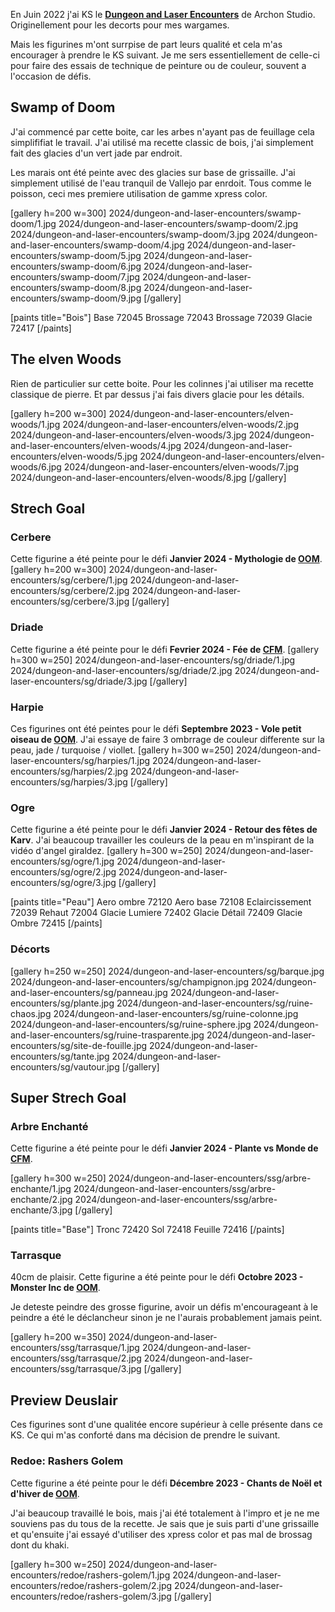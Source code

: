 En Juin 2022 j'ai KS le __[Dungeon and Laser Encounters](https://gamefound.com/fr/projects/archon-studio/encounters)__ de Archon Studio. Originellement pour les decorts pour mes wargames.

Mais les figurines m'ont surrpise de part leurs qualité et cela m'as encourager à prendre le KS suivant. Je me sers essentiellement de celle-ci pour faire des essais de technique de peinture ou de couleur, souvent a l'occasion de défis.

## Swamp of Doom
J'ai commencé par cette boite, car les arbes n'ayant pas de feuillage cela simplififiat le travail. J'ai utilisé ma
recette classic de bois, j'ai simplement fait des glacies d'un vert jade par endroit.

Les marais ont été peinte avec des glacies sur base de grissaille. J'ai simplement utilisé de l'eau tranquil de Vallejo par enrdoit. Tous comme le poisson, ceci mes premiere utilisation de gamme xpress color.

[gallery h=200 w=300]
2024/dungeon-and-laser-encounters/swamp-doom/1.jpg
2024/dungeon-and-laser-encounters/swamp-doom/2.jpg
2024/dungeon-and-laser-encounters/swamp-doom/3.jpg
2024/dungeon-and-laser-encounters/swamp-doom/4.jpg
2024/dungeon-and-laser-encounters/swamp-doom/5.jpg
2024/dungeon-and-laser-encounters/swamp-doom/6.jpg
2024/dungeon-and-laser-encounters/swamp-doom/7.jpg
2024/dungeon-and-laser-encounters/swamp-doom/8.jpg
2024/dungeon-and-laser-encounters/swamp-doom/9.jpg
[/gallery]

[paints title="Bois"]
Base	72045
Brossage	72043
Brossage	72039
Glacie	72417
[/paints]

## The elven Woods

Rien de particulier sur cette boite. Pour les colinnes j'ai utiliser ma recette classique de pierre. Et par dessus j'ai fais divers glacie pour les détails.

[gallery h=200 w=300]
2024/dungeon-and-laser-encounters/elven-woods/1.jpg
2024/dungeon-and-laser-encounters/elven-woods/2.jpg
2024/dungeon-and-laser-encounters/elven-woods/3.jpg
2024/dungeon-and-laser-encounters/elven-woods/4.jpg
2024/dungeon-and-laser-encounters/elven-woods/5.jpg
2024/dungeon-and-laser-encounters/elven-woods/6.jpg
2024/dungeon-and-laser-encounters/elven-woods/7.jpg
2024/dungeon-and-laser-encounters/elven-woods/8.jpg
[/gallery]

## Strech Goal
### Cerbere
Cette figurine a été peinte pour le défi __Janvier 2024 - Mythologie de [OOM](https://onemoremini.fr/topic/601/d%C3%A9fi-janvier-2024-mythologie)__.
[gallery h=200 w=300]
2024/dungeon-and-laser-encounters/sg/cerbere/1.jpg
2024/dungeon-and-laser-encounters/sg/cerbere/2.jpg
2024/dungeon-and-laser-encounters/sg/cerbere/3.jpg
[/gallery]

### Driade
Cette figurine a été peinte pour le défi __Fevrier 2024 - Fée de [CFM](https://taverne.colorfulminis.com/t/defi-fevrier-2024-fee/5340)__.
[gallery h=300 w=250]
2024/dungeon-and-laser-encounters/sg/driade/1.jpg
2024/dungeon-and-laser-encounters/sg/driade/2.jpg
2024/dungeon-and-laser-encounters/sg/driade/3.jpg
[/gallery]

### Harpie
Ces figurines ont été peintes pour le défi __Septembre 2023 - Vole petit oiseau de [OOM](https://onemoremini.fr/topic/563/d%C3%A9fi-septembre-2023-vole-petit-oiseau)__.
J'ai essaye de faire 3 ombrrage de couleur differente sur la peau, jade / turquoise / viollet.
[gallery h=300 w=250]
2024/dungeon-and-laser-encounters/sg/harpies/1.jpg
2024/dungeon-and-laser-encounters/sg/harpies/2.jpg
2024/dungeon-and-laser-encounters/sg/harpies/3.jpg
[/gallery]

### Ogre
Cette figurine a été peinte pour le défi __Janvier 2024 - Retour des fêtes de Karv__. J'ai beaucoup travailler les couleurs de la peau en m'inspirant de la vidéo d'angel giraldez.
[gallery h=300 w=250]
2024/dungeon-and-laser-encounters/sg/ogre/1.jpg
2024/dungeon-and-laser-encounters/sg/ogre/2.jpg
2024/dungeon-and-laser-encounters/sg/ogre/3.jpg
[/gallery]

[paints title="Peau"]
Aero ombre	72120
Aero base	72108
Eclaircissement	72039
Rehaut	72004
Glacie Lumiere	72402
Glacie Détail	72409
Glacie Ombre	72415
[/paints]

### Décorts
[gallery h=250 w=250]
2024/dungeon-and-laser-encounters/sg/barque.jpg
2024/dungeon-and-laser-encounters/sg/champignon.jpg
2024/dungeon-and-laser-encounters/sg/panneau.jpg
2024/dungeon-and-laser-encounters/sg/plante.jpg
2024/dungeon-and-laser-encounters/sg/ruine-chaos.jpg
2024/dungeon-and-laser-encounters/sg/ruine-colonne.jpg
2024/dungeon-and-laser-encounters/sg/ruine-sphere.jpg
2024/dungeon-and-laser-encounters/sg/ruine-trasparente.jpg
2024/dungeon-and-laser-encounters/sg/site-de-fouille.jpg
2024/dungeon-and-laser-encounters/sg/tante.jpg
2024/dungeon-and-laser-encounters/sg/vautour.jpg
[/gallery]

## Super Strech Goal
### Arbre Enchanté
Cette figurine a été peinte pour le défi __Janvier 2024 - Plante vs Monde de [CFM](https://taverne.colorfulminis.com/t/defi-janvier-2024-plantes-vs-le-monde/5284)__.

[gallery h=300 w=250]
2024/dungeon-and-laser-encounters/ssg/arbre-enchante/1.jpg
2024/dungeon-and-laser-encounters/ssg/arbre-enchante/2.jpg
2024/dungeon-and-laser-encounters/ssg/arbre-enchante/3.jpg
[/gallery]

[paints title="Base"]
Tronc	72420
Sol	72418
Feuille	72416
[/paints]

### Tarrasque
40cm de plaisir. Cette figurine a été peinte pour le défi __Octobre 2023 - Monster Inc de [OOM](https://onemoremini.fr/topic/572/d%C3%A9fi-octobre-2023-monster-inc)__.

Je deteste peindre des grosse figurine, avoir un défis m'encourageant à le peindre a été le déclancheur sinon je ne l'aurais probablement jamais peint.

[gallery h=200 w=350]
2024/dungeon-and-laser-encounters/ssg/tarrasque/1.jpg
2024/dungeon-and-laser-encounters/ssg/tarrasque/2.jpg
2024/dungeon-and-laser-encounters/ssg/tarrasque/3.jpg
[/gallery]

## Preview Deuslair
Ces figurines sont d'une qualitée encore supérieur à celle présente dans ce KS. Ce qui m'as conforté dans ma décision de prendre le suivant.

### Redoe: Rashers Golem
Cette figurine a été peinte pour le défi __Décembre 2023 - Chants de Noël et d'hiver de [OOM](https://onemoremini.fr/topic/596/d%C3%A9fi-d%C3%A9cembre-2023-chants-de-no%C3%ABl-et-d-hiver)__.

J'ai beaucoup travaillé le bois, mais j'ai été totalement à l'impro et je ne me souviens pas du tous de la recette. Je sais que je suis parti d'une grissaille et qu'ensuite j'ai essayé d'utiliser des xpress color et pas mal de brossag dont du khaki.

[gallery h=300 w=250]
2024/dungeon-and-laser-encounters/redoe/rashers-golem/1.jpg
2024/dungeon-and-laser-encounters/redoe/rashers-golem/2.jpg
2024/dungeon-and-laser-encounters/redoe/rashers-golem/3.jpg
[/gallery]

